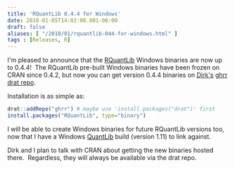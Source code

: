 ```yaml
---
title: 'RQuantLib 0.4.4 for Windows'
date: 2018-01-05T14:02:00.001-06:00
draft: false
aliases: [ "/2018/01/rquantlib-044-for-windows.html" ]
tags : [Releases, R]
---
```


I'm pleased to announce that the [RQuantLib](https://cran.r-project.org/package=RQuantLib) Windows binaries are now up to 0.4.4!  The RQuantLib pre-built Windows binaries have been frozen on CRAN since 0.4.2, but now you can get version 0.4.4 binaries on [Dirk's](http://dirk.eddelbuettel.com/) [ghrr drat repo](https://ghrr.github.io/drat/).

Installation is as simple as:

```r  
drat::addRepo("ghrr") # maybe use 'install.packages("drat")' first 
install.packages("RQuantLib", type="binary")
``` 

I will be able to create Windows binaries for future RQuantLib versions too, now that I have a Windows [QuantLib](http://quantlib.org/index.shtml) build (version 1.11) to link against.

Dirk and I plan to talk with CRAN about getting the new binaries hosted there.  Regardless, they will always be available via the drat repo.
